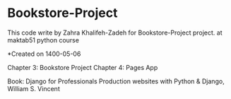 # Bookstore-Project
This code write by Zahra Khalifeh-Zadeh for Bookstore-Project project. at maktab51 python course

*Created on 1400-05-06

Chapter 3: Bookstore Project
Chapter 4: Pages App

Book: Django for Professionals Production websites with Python & Django,  William S. Vincent
